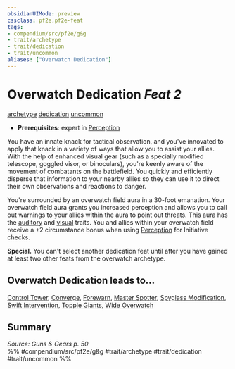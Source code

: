 ```yaml
---
obsidianUIMode: preview
cssclass: pf2e,pf2e-feat
tags:
- compendium/src/pf2e/g&g
- trait/archetype
- trait/dedication
- trait/uncommon
aliases: ["Overwatch Dedication"]
---
```

# Overwatch Dedication  *Feat 2*  
[archetype](../../rules/traits/archetype.md)  [dedication](../../rules/traits/dedication.md)  [uncommon](../../rules/traits/uncommon.md)  

- **Prerequisites**: expert in [Perception](../skills.md#Perception)

You have an innate knack for tactical observation, and you've innovated to apply that knack in a variety of ways that allow you to assist your allies. With the help of enhanced visual gear (such as a specially modified telescope, goggled visor, or binoculars), you're keenly aware of the movement of combatants on the battlefield. You quickly and efficiently disperse that information to your nearby allies so they can use it to direct their own observations and reactions to danger.

You're surrounded by an overwatch field aura in a 30-foot emanation. Your overwatch field aura grants you increased perception and allows you to call out warnings to your allies within the aura to point out threats. This aura has the [auditory](../../rules/traits/auditory.md) and [visual](../../rules/traits/visual.md) traits. You and allies within your overwatch field receive a +2 circumstance bonus when using [Perception](../skills.md#Perception) for Initiative checks.

**Special.** You can't select another dedication feat until after you have gained at least two other feats from the overwatch archetype.

## Overwatch Dedication leads to...

[Control Tower](control-tower-g-g.md), [Converge](converge-g-g.md), [Forewarn](forewarn-g-g.md), [Master Spotter](master-spotter-g-g.md), [Spyglass Modification](spyglass-modification-g-g.md), [Swift Intervention](swift-intervention-g-g.md), [Topple Giants](topple-giants-g-g.md), [Wide Overwatch](wide-overwatch-g-g.md)

## Summary

*Source: Guns & Gears p. 50*  
%% #compendium/src/pf2e/g&g #trait/archetype #trait/dedication #trait/uncommon %%